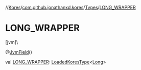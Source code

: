 //[Kores](../../../index.md)/[com.github.jonathanxd.kores](../index.md)/[Types](index.md)/[LONG_WRAPPER](-l-o-n-g_-w-r-a-p-p-e-r.md)

# LONG_WRAPPER

[jvm]\

@[JvmField](https://kotlinlang.org/api/latest/jvm/stdlib/kotlin.jvm/-jvm-field/index.html)()

val [LONG_WRAPPER](-l-o-n-g_-w-r-a-p-p-e-r.md): [LoadedKoresType](../../com.github.jonathanxd.kores.type/-loaded-kores-type/index.md)<[Long](https://kotlinlang.org/api/latest/jvm/stdlib/kotlin/-long/index.html)>
